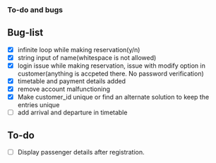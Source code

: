 ### To-do and bugs
## Bug-list
- [x] infinite loop while making reservation(y/n)
- [x] string input of name(whitespace is not allowed)
- [x] login issue while making reservation, issue with modify option in customer(anything is accpeted there. No password verification)
- [x] timetable and payment details added
- [x] remove account malfunctioning
- [x] Make customer_id unique or find an alternate solution to keep the entries unique
- [ ] add arrival and departure in timetable    

## To-do
- [ ] Display passenger details after registration.